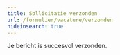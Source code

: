 ```yaml
---
title: Sollicitatie verzonden
url: /formulier/vacature/verzonden
hideinsearch: true
---
```


Je bericht is succesvol verzonden.